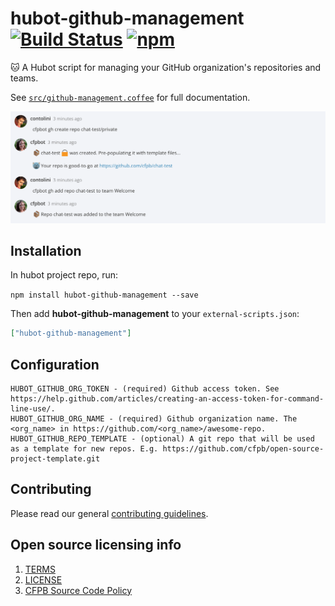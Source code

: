 # hubot-github-management [![Build Status](https://img.shields.io/travis/catops/hubot-github-management.svg?maxAge=2592000&style=flat-square)](https://travis-ci.org/catops/hubot-github-management) [![npm](https://img.shields.io/npm/v/hubot-github-management.svg?maxAge=2592000&style=flat-square)](https://www.npmjs.com/package/hubot-github-management)

:cat: A Hubot script for managing your GitHub organization's repositories and teams.

See [`src/github-management.coffee`](src/github-management.coffee) for full documentation.

![hubot-github-management screenshot](screenshot.png)

## Installation

In hubot project repo, run:

`npm install hubot-github-management --save`

Then add **hubot-github-management** to your `external-scripts.json`:

```json
["hubot-github-management"]
```

## Configuration

```
HUBOT_GITHUB_ORG_TOKEN - (required) Github access token. See https://help.github.com/articles/creating-an-access-token-for-command-line-use/.
HUBOT_GITHUB_ORG_NAME - (required) Github organization name. The <org_name> in https://github.com/<org_name>/awesome-repo.
HUBOT_GITHUB_REPO_TEMPLATE - (optional) A git repo that will be used as a template for new repos. E.g. https://github.com/cfpb/open-source-project-template.git
```

## Contributing

Please read our general [contributing guidelines](CONTRIBUTING.md).

## Open source licensing info
1. [TERMS](TERMS.md)
2. [LICENSE](LICENSE)
3. [CFPB Source Code Policy](https://github.com/cfpb/source-code-policy/)
